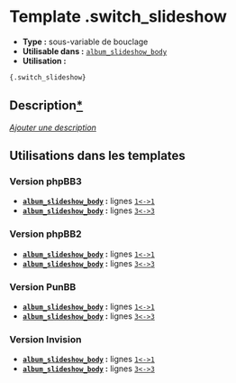 # Template .switch_slideshow
* __Type :__ sous-variable de bouclage
* __Utilisable dans :__ [`album_slideshow_body`](../tpl/album_slideshow_body.md#readme)
* __Utilisation :__

```html
{.switch_slideshow}
```

## Description[*](https://fa-tvars.appspot.com/var/.switch_slideshow)
[*Ajouter une description*](https://fa-tvars.appspot.com/var/.switch_slideshow)

## Utilisations dans les templates

### Version phpBB3
* __[`album_slideshow_body`](../tpl/album_slideshow_body.md#readme) :__ lignes [`1`](../src/prosilver/album_slideshow_body.tpl#L1)[`<->`](../src/prosilver/album_slideshow_body.tpl#L1-L1)[`1`](../src/prosilver/album_slideshow_body.tpl#L1)
* __[`album_slideshow_body`](../tpl/album_slideshow_body.md#readme) :__ lignes [`3`](../src/prosilver/album_slideshow_body.tpl#L3)[`<->`](../src/prosilver/album_slideshow_body.tpl#L3-L3)[`3`](../src/prosilver/album_slideshow_body.tpl#L3)

### Version phpBB2
* __[`album_slideshow_body`](../tpl/album_slideshow_body.md#readme) :__ lignes [`1`](../src/subsilver/album_slideshow_body.tpl#L1)[`<->`](../src/subsilver/album_slideshow_body.tpl#L1-L1)[`1`](../src/subsilver/album_slideshow_body.tpl#L1)
* __[`album_slideshow_body`](../tpl/album_slideshow_body.md#readme) :__ lignes [`3`](../src/subsilver/album_slideshow_body.tpl#L3)[`<->`](../src/subsilver/album_slideshow_body.tpl#L3-L3)[`3`](../src/subsilver/album_slideshow_body.tpl#L3)

### Version PunBB
* __[`album_slideshow_body`](../tpl/album_slideshow_body.md#readme) :__ lignes [`1`](../src/punbb/album_slideshow_body.tpl#L1)[`<->`](../src/punbb/album_slideshow_body.tpl#L1-L1)[`1`](../src/punbb/album_slideshow_body.tpl#L1)
* __[`album_slideshow_body`](../tpl/album_slideshow_body.md#readme) :__ lignes [`3`](../src/punbb/album_slideshow_body.tpl#L3)[`<->`](../src/punbb/album_slideshow_body.tpl#L3-L3)[`3`](../src/punbb/album_slideshow_body.tpl#L3)

### Version Invision
* __[`album_slideshow_body`](../tpl/album_slideshow_body.md#readme) :__ lignes [`1`](../src/invision/album_slideshow_body.tpl#L1)[`<->`](../src/invision/album_slideshow_body.tpl#L1-L1)[`1`](../src/invision/album_slideshow_body.tpl#L1)
* __[`album_slideshow_body`](../tpl/album_slideshow_body.md#readme) :__ lignes [`3`](../src/invision/album_slideshow_body.tpl#L3)[`<->`](../src/invision/album_slideshow_body.tpl#L3-L3)[`3`](../src/invision/album_slideshow_body.tpl#L3)

